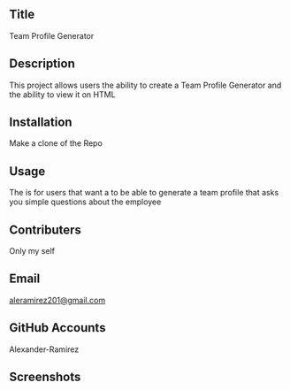   ## Title
  Team Profile Generator

  ## Description
   This project allows users the ability to create a Team Profile Generator and the ability to view it on HTML

  ## Installation
  Make a clone of the Repo

  ## Usage
  The is for users that want a to be able to generate a team profile that asks you simple questions about the employee

  ## Contributers
  Only my self

  ## Email
  aleramirez201@gmail.com

  ## GitHub Accounts
  Alexander-Ramirez

  ## Screenshots
  
